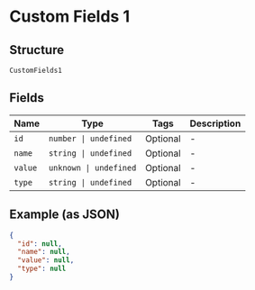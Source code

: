 
# Custom Fields 1

## Structure

`CustomFields1`

## Fields

| Name | Type | Tags | Description |
|  --- | --- | --- | --- |
| `id` | `number \| undefined` | Optional | - |
| `name` | `string \| undefined` | Optional | - |
| `value` | `unknown \| undefined` | Optional | - |
| `type` | `string \| undefined` | Optional | - |

## Example (as JSON)

```json
{
  "id": null,
  "name": null,
  "value": null,
  "type": null
}
```

